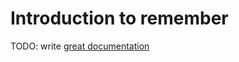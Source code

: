 # Introduction to remember

TODO: write [great documentation](http://jacobian.org/writing/what-to-write/)
